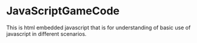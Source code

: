 # JavaScriptGameCode
This is html embedded javascript that is for understanding of basic use of javascript in different scenarios.
